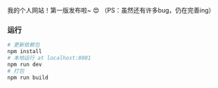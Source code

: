 我的个人网站！第一版发布啦~ :heart_eyes:
（PS：虽然还有许多bug，仍在完善ing）

### 运行
``` bash
# 更新依赖包
npm install
# 本地运行 at localhost:8081
npm run dev
# 打包
npm run build
```
